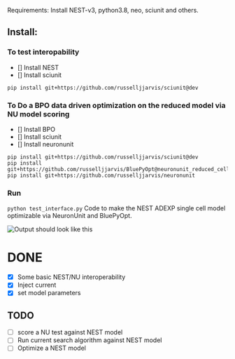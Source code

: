 Requirements: Install NEST-v3, python3.8, neo, sciunit and others.
## Install:
### To test interopability
- [] Install NEST
- [] Install sciunit
```
pip install git+https://github.com/russelljjarvis/sciunit@dev
```
### To Do a BPO data driven optimization on the reduced model via NU model scoring
- [] Install BPO
- [] Install sciunit
- [] Install neuronunit
```
pip install git+https://github.com/russelljjarvis/sciunit@dev
pip install git+https://github.com/russelljjarvis/BluePyOpt@neuronunit_reduced_cells
pip install git+https://github.com/russelljjarvis/neuronunit
```

### Run
```python test_interface.py```
Code to make the NEST ADEXP single cell model optimizable via NeuronUnit and BluePyOpt.


![Output should look like this](https://github.com/russelljjarvis/NESTNeuronUnit/blob/master/NU_NEST.png)

# DONE

- [x] Some basic NEST/NU interoperability
- [x] Inject current
- [x] set model parameters

## TODO
- [ ] score a NU test against NEST model
- [ ] Run current search algorithm against NEST model
- [ ] Optimize a NEST model
